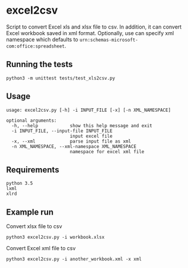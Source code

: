 # excel2csv

Script to convert Excel xls and xlsx file to csv. In addition, it can convert
Excel workbook saved in xml format. Optionally, use can specify xml namespace 
which defaults to `urn:schemas-microsoft-com:office:spreadsheet`. 

## Running the tests

```
python3 -m unittest tests/test_xls2csv.py
```

## Usage

```
usage: excel2csv.py [-h] -i INPUT_FILE [-x] [-n XML_NAMESPACE]

optional arguments:
  -h, --help            show this help message and exit
  -i INPUT_FILE, --input-file INPUT_FILE
                        input excel file
  -x, --xml             parse input file as xml
  -n XML_NAMESPACE, --xml-namespace XML_NAMESPACE
                        namespace for excel xml file
```

## Requirements

    python 3.5
    lxml
    xlrd

## Example run

Convert xlsx file to csv

```
python3 excel2csv.py -i workbook.xlsx
```

Convert Excel xml file to csv

```
python3 excel2csv.py -i another_workbook.xml -x xml
```
